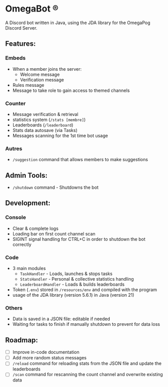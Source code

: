 # OmegaBot ®
A Discord bot written in Java, using the JDA library for the OmegaPog Discord Server.

## __Features:__
### Embeds
- When a member joins the server:
  - Welcome message
  - Verification message
- Rules message
- Message to take role to gain access to themed channels

### Counter
- Message verification & retrieval
- statistics system (`/stats [membre]`)
- Leaderboards (`/leaderboard`)
- Stats data autosave (via Tasks) 
- Messages scanning for the 1st time bot usage

### Autres
- `/suggestion` command that allows members to make suggestions

## __Admin Tools:__
- `/shutdown` command - Shutdowns the bot

## __Development:__
### Console
- Clear & complete logs
- Loading bar on first count channel scan
- SIGINT signal handling for CTRL+C in order to shutdown the bot correctly

### Code
- 3 main modules
  - `TaskHandler` - Loads, launches & stops tasks
  - `StatsHandler` - Personal & collective statistics handling
  - `LeaderboardHandler` - Loads & builds leaderboards
- Token (`.env`) stored in `/resources/env` and compiled with the program
- usage of the JDA library (version 5.6.1) in Java (version 21)

### Others
- Data is saved in a JSON file: editable if needed
- Waiting for tasks to finish if manually shutdown to prevent for data loss

## __Roadmap:__
- [ ] Improve in-code documentation
- [ ] Add more random status messages
- [ ] `/reload` command for reloading stats from the JSON file and update the leaderboards
- [ ] `/scan` command for rescanning the count channel and overwrite existing data
